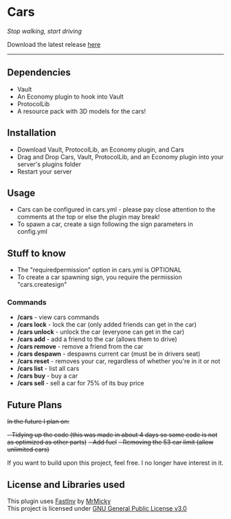 # Cars
*Stop walking, start driving*

Download the latest release [here](https://github.com/celerry/Cars/releases/latest)

---

## Dependencies
* Vault
* An Economy plugin to hook into Vault
* ProtocolLib
* A resource pack with 3D models for the cars!

## Installation
* Download Vault, ProtocolLib, an Economy plugin, and Cars
* Drag and Drop Cars, Vault, ProtocolLib, and an Economy plugin into your server's plugins folder
* Restart your server

## Usage
- Cars can be configured in cars.yml - please pay close attention to the comments at the top or else the plugin may break!
- To spawn a car, create a sign following the sign parameters in config.yml

## Stuff to know
- The "requiredpermission" option in cars.yml is OPTIONAL
- To create a car spawning sign, you require the permission "cars.createsign"

### Commands
- **/cars** - view cars commands
- **/cars lock** - lock the car (only added friends can get in the car)
- **/cars unlock** - unlock the car (everyone can get in the car)
- **/cars add <player>** - add a friend to the car (allows them to drive)
- **/cars remove <player>** - remove a friend from the car
- **/cars despawn** - despawns current car (must be in drivers seat)
- **/cars reset** - removes your car, regardless of whether you're in it or not
- **/cars list** - list all cars
- **/cars buy <id>** - buy a car
- **/cars sell <id>** - sell a car for 75% of its buy price

## Future Plans

~~In the future I plan on:~~

~~- Tidying up the code (this was made in about 4 days so some code is not as optimized as other parts)~~
~~- Add fuel~~
~~- Removing the 53 car limit (allow unlimited cars)~~

If you want to build upon this project, feel free. I no longer have interest in it.

## License and Libraries used

This plugin uses [FastInv](https://github.com/MrMicky-FR/FastInv) by [MrMicky](https://github.com/MrMicky-FR)\
This project is licensed under [GNU General Public License v3.0](LICENSE)
